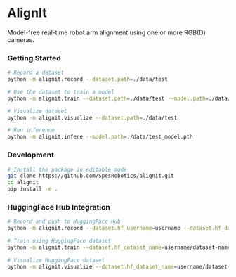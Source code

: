 # AlignIt

Model-free real-time robot arm alignment using one or more RGB(D) cameras.

### Getting Started

```bash
# Record a dataset
python -m alignit.record --dataset.path=./data/test

# Use the dataset to train a model
python -m alignit.train --dataset.path=./data/test --model.path=./data/test_model.pth

# Visualize dataset
python -m alignit.visualize --dataset.path=./data/test

# Run inference
python -m alignit.infere --model.path=./data/test_model.pth
```

### Development

```bash
# Install the package in editable mode
git clone https://github.com/SpesRobotics/alignit.git
cd alignit
pip install -e .
```

### HuggingFace Hub Integration

```bash
# Record and push to HuggingFace Hub
python -m alignit.record --dataset.hf_username=username --dataset.hf_dataset_name=dataset-name

# Train using HuggingFace dataset
python -m alignit.train --dataset.hf_dataset_name=username/dataset-name --model.path=./data/test_model.pth

# Visualize HuggingFace dataset
python -m alignit.visualize --dataset.hf_dataset_name=username/dataset-name
```